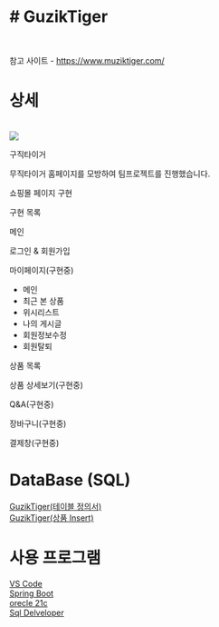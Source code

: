<h1># GuzikTiger</h1>
<br />

참고 사이트 - https://www.muziktiger.com/

상세
========================================
<br />
<img src="https://muziktiger.com/mztg/brand_page_1.jpg">

구직타이거

무직타이거 홈페이지를 모방하여 팀프로젝트를 진행했습니다.

쇼핑몰 페이지 구현

구현 목록

메인

로그인 & 회원가입

마이페이지(구현중)
  - 메인
  - 최근 본 상품
  - 위시리스트
  - 나의 게시글
  - 회원정보수정
  - 회원탈퇴

상품 목록

상품 상세보기(구현중)

Q&A(구현중)

장바구니(구현중)

결제창(구현중)

DataBase (SQL)  <br />
====================================================
<a href="https://drive.google.com/file/d/1sloKGaz1jTCmRrAR9I0-loUOYRSrWAW1/view?usp=drive_link">GuzikTiger(테이블 정의서)</a>  <br/>
<a href="https://drive.google.com/file/d/1vdv7kHDbqJSb39cAaxSq3zmT8Ww_5fCg/view?usp=drive_link">GuzikTiger(상품 Insert)</a>  <br /> 

사용 프로그램
====================================================
<a href="https://code.visualstudio.com/">VS Code</a> <br />
<a href="https://spring.io/tools">Spring Boot</a> <br />
<a href="https://www.oracle.com/database/technologies/xe-downloads.html">orecle 21c</a> <br />
<a href="https://www.oracle.com/database/sqldeveloper/technologies/download"/>Sql Delveloper</a> <br />
